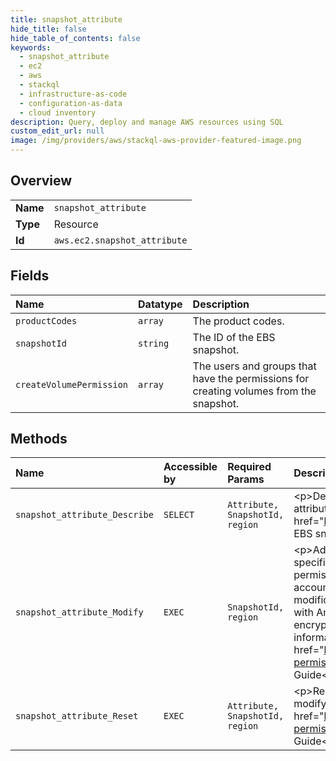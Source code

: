```yaml
---
title: snapshot_attribute
hide_title: false
hide_table_of_contents: false
keywords:
  - snapshot_attribute
  - ec2
  - aws    
  - stackql
  - infrastructure-as-code
  - configuration-as-data
  - cloud inventory
description: Query, deploy and manage AWS resources using SQL
custom_edit_url: null
image: /img/providers/aws/stackql-aws-provider-featured-image.png
---
```

  
    

## Overview
<table><tbody>
<tr><td><b>Name</b></td><td><code>snapshot_attribute</code></td></tr>
<tr><td><b>Type</b></td><td>Resource</td></tr>
<tr><td><b>Id</b></td><td><code>aws.ec2.snapshot_attribute</code></td></tr>
</tbody></table>

## Fields
| Name | Datatype | Description |
|:-----|:---------|:------------|
| `productCodes` | `array` | The product codes. |
| `snapshotId` | `string` | The ID of the EBS snapshot. |
| `createVolumePermission` | `array` | The users and groups that have the permissions for creating volumes from the snapshot. |
## Methods
| Name | Accessible by | Required Params | Description |
|:-----|:--------------|:----------------|:------------|
| `snapshot_attribute_Describe` | `SELECT` | `Attribute, SnapshotId, region` | &lt;p&gt;Describes the specified attribute of the specified snapshot. You can specify only one attribute at a time.&lt;/p&gt; &lt;p&gt;For more information about EBS snapshots, see &lt;a href="https://docs.aws.amazon.com/AWSEC2/latest/UserGuide/EBSSnapshots.html"&gt;Amazon EBS snapshots&lt;/a&gt; in the &lt;i&gt;Amazon Elastic Compute Cloud User Guide&lt;/i&gt;.&lt;/p&gt; |
| `snapshot_attribute_Modify` | `EXEC` | `SnapshotId, region` | &lt;p&gt;Adds or removes permission settings for the specified snapshot. You may add or remove specified Amazon Web Services account IDs from a snapshot's list of create volume permissions, but you cannot do both in a single operation. If you need to both add and remove account IDs for a snapshot, you must use multiple operations. You can make up to 500 modifications to a snapshot in a single operation.&lt;/p&gt; &lt;p&gt;Encrypted snapshots and snapshots with Amazon Web Services Marketplace product codes cannot be made public. Snapshots encrypted with your default KMS key cannot be shared with other accounts.&lt;/p&gt; &lt;p&gt;For more information about modifying snapshot permissions, see &lt;a href="https://docs.aws.amazon.com/AWSEC2/latest/UserGuide/ebs-modifying-snapshot-permissions.html"&gt;Share a snapshot&lt;/a&gt; in the &lt;i&gt;Amazon Elastic Compute Cloud User Guide&lt;/i&gt;.&lt;/p&gt; |
| `snapshot_attribute_Reset` | `EXEC` | `Attribute, SnapshotId, region` | &lt;p&gt;Resets permission settings for the specified snapshot.&lt;/p&gt; &lt;p&gt;For more information about modifying snapshot permissions, see &lt;a href="https://docs.aws.amazon.com/AWSEC2/latest/UserGuide/ebs-modifying-snapshot-permissions.html"&gt;Share a snapshot&lt;/a&gt; in the &lt;i&gt;Amazon Elastic Compute Cloud User Guide&lt;/i&gt;.&lt;/p&gt; |
